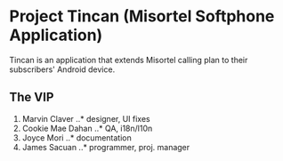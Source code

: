 Project Tincan (Misortel Softphone Application)
===================================================

Tincan is an application that extends Misortel calling plan to their subscribers' Android device.

The VIP
-----------------------------------

1. Marvin Claver
..* designer, UI fixes
2. Cookie Mae Dahan
..* QA, i18n/l10n
3. Joyce Mori
..* documentation
4. James Sacuan
..* programmer, proj. manager
